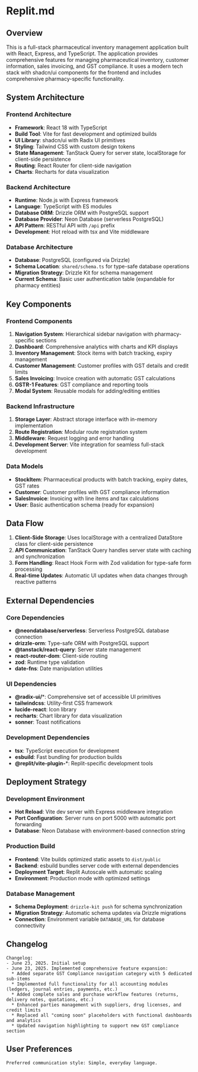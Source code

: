 # Replit.md

## Overview

This is a full-stack pharmaceutical inventory management application built with React, Express, and TypeScript. The application provides comprehensive features for managing pharmaceutical inventory, customer information, sales invoicing, and GST compliance. It uses a modern tech stack with shadcn/ui components for the frontend and includes comprehensive pharmacy-specific functionality.

## System Architecture

### Frontend Architecture
- **Framework**: React 18 with TypeScript
- **Build Tool**: Vite for fast development and optimized builds
- **UI Library**: shadcn/ui with Radix UI primitives
- **Styling**: Tailwind CSS with custom design tokens
- **State Management**: TanStack Query for server state, localStorage for client-side persistence
- **Routing**: React Router for client-side navigation
- **Charts**: Recharts for data visualization

### Backend Architecture
- **Runtime**: Node.js with Express framework
- **Language**: TypeScript with ES modules
- **Database ORM**: Drizzle ORM with PostgreSQL support
- **Database Provider**: Neon Database (serverless PostgreSQL)
- **API Pattern**: RESTful API with `/api` prefix
- **Development**: Hot reload with tsx and Vite middleware

### Database Architecture
- **Database**: PostgreSQL (configured via Drizzle)
- **Schema Location**: `shared/schema.ts` for type-safe database operations
- **Migration Strategy**: Drizzle Kit for schema management
- **Current Schema**: Basic user authentication table (expandable for pharmacy entities)

## Key Components

### Frontend Components
1. **Navigation System**: Hierarchical sidebar navigation with pharmacy-specific sections
2. **Dashboard**: Comprehensive analytics with charts and KPI displays
3. **Inventory Management**: Stock items with batch tracking, expiry management
4. **Customer Management**: Customer profiles with GST details and credit limits
5. **Sales Invoicing**: Invoice creation with automatic GST calculations
6. **GSTR-1 Features**: GST compliance and reporting tools
7. **Modal System**: Reusable modals for adding/editing entities

### Backend Infrastructure
1. **Storage Layer**: Abstract storage interface with in-memory implementation
2. **Route Registration**: Modular route registration system
3. **Middleware**: Request logging and error handling
4. **Development Server**: Vite integration for seamless full-stack development

### Data Models
- **StockItem**: Pharmaceutical products with batch tracking, expiry dates, GST rates
- **Customer**: Customer profiles with GST compliance information
- **SalesInvoice**: Invoicing with line items and tax calculations
- **User**: Basic authentication schema (ready for expansion)

## Data Flow

1. **Client-Side Storage**: Uses localStorage with a centralized DataStore class for client-side persistence
2. **API Communication**: TanStack Query handles server state with caching and synchronization
3. **Form Handling**: React Hook Form with Zod validation for type-safe form processing
4. **Real-time Updates**: Automatic UI updates when data changes through reactive patterns

## External Dependencies

### Core Dependencies
- **@neondatabase/serverless**: Serverless PostgreSQL database connection
- **drizzle-orm**: Type-safe ORM with PostgreSQL support
- **@tanstack/react-query**: Server state management
- **react-router-dom**: Client-side routing
- **zod**: Runtime type validation
- **date-fns**: Date manipulation utilities

### UI Dependencies
- **@radix-ui/***: Comprehensive set of accessible UI primitives
- **tailwindcss**: Utility-first CSS framework
- **lucide-react**: Icon library
- **recharts**: Chart library for data visualization
- **sonner**: Toast notifications

### Development Dependencies
- **tsx**: TypeScript execution for development
- **esbuild**: Fast bundling for production builds
- **@replit/vite-plugin-***: Replit-specific development tools

## Deployment Strategy

### Development Environment
- **Hot Reload**: Vite dev server with Express middleware integration
- **Port Configuration**: Server runs on port 5000 with automatic port forwarding
- **Database**: Neon Database with environment-based connection string

### Production Build
- **Frontend**: Vite builds optimized static assets to `dist/public`
- **Backend**: esbuild bundles server code with external dependencies
- **Deployment Target**: Replit Autoscale with automatic scaling
- **Environment**: Production mode with optimized settings

### Database Management
- **Schema Deployment**: `drizzle-kit push` for schema synchronization
- **Migration Strategy**: Automatic schema updates via Drizzle migrations
- **Connection**: Environment variable `DATABASE_URL` for database connectivity

## Changelog

```
Changelog:
- June 23, 2025. Initial setup
- June 23, 2025. Implemented comprehensive feature expansion:
  * Added separate GST Compliance navigation category with 5 dedicated sub-items
  * Implemented full functionality for all accounting modules (ledgers, journal entries, payments, etc.)
  * Added complete sales and purchase workflow features (returns, delivery notes, quotations, etc.)
  * Enhanced parties management with suppliers, drug licenses, and credit limits
  * Replaced all "coming soon" placeholders with functional dashboards and analytics
  * Updated navigation highlighting to support new GST compliance section
```

## User Preferences

```
Preferred communication style: Simple, everyday language.
```